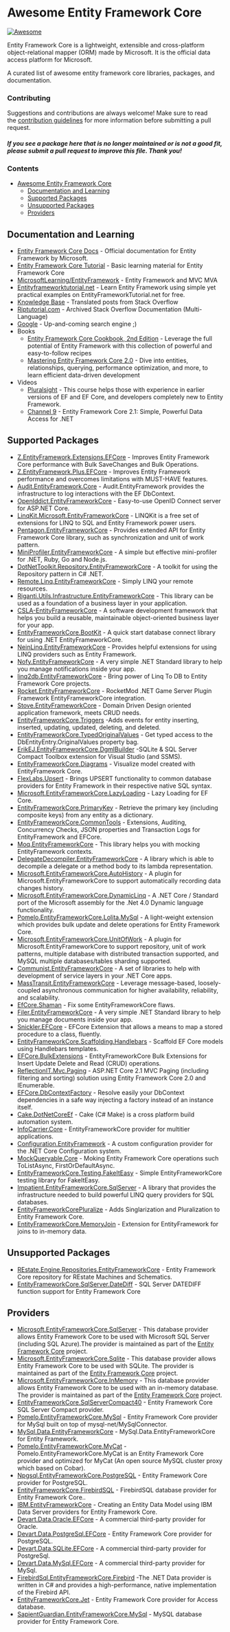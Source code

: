 # Awesome Entity Framework Core

[![Awesome](https://awesome.re/badge-flat.svg)](https://awesome.re)

Entity Framework Core is a lightweight, extensible and cross-platform object-relational mapper (ORM) made by Microsoft. It is the official data access platform for Microsoft.

A curated list of awesome entity framework core libraries, packages, and documentation.

### Contributing

Suggestions and contributions are always welcome! Make sure to read the <a href="https://github.com/zzzprojects/awesome-entity-framework-core/blob/master/CONTRIBUTING.md">contribution guidelines</a> for more information before submitting a pull request.

#### *If you see a package here that is no longer maintained or is not a good fit, please submit a pull request to improve this file. Thank you!*

### Contents

- [Awesome Entity Framework Core](#awesome-entity-framework-core)
  - [Documentation and Learning](#documentation-and-learning)
  - [Supported Packages](#supported-packages)
  - [Unsupported Packages](#supported-packages)
  - [Providers](#providers)

## Documentation and Learning

 - [Entity Framework Core Docs](https://docs.microsoft.com/en-us/ef/core/) - Official documentation for Entity Framework by Microsoft.
 - [Entity Framework Core Tutorial](http://entityframeworkcore.com/) - Basic learning material for Entity Framework Core 
 - [MicrosoftLearning/EntityFramework](https://github.com/MicrosoftLearning/EntityFramework) - Entity Framework and MVC MVA
 - [Entityframeworktutorial.net](http://www.entityframeworktutorial.net/efcore/entity-framework-core.aspx) - Learn Entity Framework using simple yet practical examples on EntityFrameworkTutorial.net for free.
 - [Knowledge Base](https://entityframeworkcore.com/knowledge-base) - Translated posts from Stack Overflow
 - [Riptutorial.com](https://riptutorial.com/entity-framework-core) - Archived Stack Overflow Documentation (Multi-Language)
 - [Google](http://www.letmegooglethat.com/?q=Entity+Framework+Core) - Up-and-coming search engine ;)
 - Books
    - [Entity Framework Core Cookbook, 2nd Edition](http://shop.oreilly.com/product/9781785883309.do) - Leverage the full potential of Entity Framework with this collection of powerful and easy-to-follow recipes
    - [Mastering Entity Framework Core 2.0](http://shop.oreilly.com/product/9781788294133.do) - Dive into entities, relationships, querying, performance optimization, and more, to learn efficient data-driven development
 - Videos
    - [Pluralsight](https://www.pluralsight.com/courses/entity-framework-core-2-getting-started) - This course helps those with experience in earlier versions of EF and EF Core, and developers completely new to Entity Framework.
    - [Channel 9](https://channel9.msdn.com/Events/Build/2018/BRK2144) - Entity Framework Core 2.1: Simple, Powerful Data Access for .NET


## Supported Packages

 - [Z.EntityFramework.Extensions.EFCore](https://github.com/zzzprojects/EntityFramework-Extensions) - Improves Entity Framework Core performance with Bulk SaveChanges and Bulk Operations.
 - [Z.EntityFramework.Plus.EFCore](https://github.com/zzzprojects/EntityFramework-Plus) - Improves Entity Framework performance and overcomes limitations with MUST-HAVE features.
 - [Audit.EntityFramework.Core](https://github.com/thepirat000/Audit.NET/tree/master/src/Audit.EntityFramework) - Audit.EntityFramework provides the infrastructure to log interactions with the EF DbContext. 
 - [OpenIddict.EntityFrameworkCore](https://github.com/openiddict/openiddict-core) - Easy-to-use OpenID Connect server for ASP.NET Core.
 - [LinqKit.Microsoft.EntityFrameworkCore](https://github.com/scottksmith95/LINQKit) - LINQKit is a free set of extensions for LINQ to SQL and Entity Framework power users.
 - [Pentagon.EntityFrameworkCore](https://github.com/Micle257/Pentagon.EntityFrameworkCore) - Provides extended API for Entity Framework Core library, such as synchronization and unit of work pattern.
 - [MiniProfiler.EntityFrameworkCore](https://miniprofiler.com) - A simple but effective mini-profiler for .NET, Ruby, Go and Node.js.
 - [DotNetToolkit.Repository.EntityFrameworkCore](https://github.com/johelvisguzman/DotNetToolkit.Repository) - A toolkit for using the Repository pattern in C# .NET.
 - [Remote.Linq.EntityFrameworkCore](https://github.com/6bee/Remote.Linq) - Simply LINQ your remote resources.
 - [Riganti.Utils.Infrastructure.EntityFrameworkCore](https://github.com/riganti/infrastructure) - This library can be used as a foundation of a business layer in your application.
 - [CSLA-EntityFrameworkCore](https://github.com/MarimerLLC/csla) - A software development framework that helps you build a reusable, maintainable object-oriented business layer for your app.
 - [EntityFrameworkCore.BootKit](https://github.com/Oceania2018/EntityFrameworkCore.BootKit) - A quick start database connect library for using .NET EntityFrameworkCore.
 - [NeinLinq.EntityFrameworkCore](https://github.com/axelheer/nein-linq) - Provides helpful extensions for using LINQ providers such as Entity Framework.
 - [Nofy.EntityFrameworkCore](https://github.com/unops/nofy) - A very simple .NET Standard library to help you manage notifications inside your app.
 - [linq2db.EntityFrameworkCore](https://github.com/linq2db/linq2db.EntityFrameworkCore) - Bring power of Linq To DB to Entity Framework Core projects.
 - [Rocket.EntityFrameworkCore](https://rocketmod.net/) - RocketMod .NET Game Server Plugin Framework EntityFrameworkCore integration.
 - [Stove.EntityFrameworkCore](https://github.com/osoykan/Stove) - Domain Driven Design oriented application framework, meets CRUD needs.
 - [EntityFrameworkCore.Triggers](https://github.com/NickStrupat/EntityFramework.Triggers) -Adds events for entity inserting, inserted, updating, updated, deleting, and deleted.
 - [EntityFrameworkCore.TypedOriginalValues](https://github.com/NickStrupat/EntityFramework.TypedOriginalValues) - Get typed access to the DbEntityEntry<T>.OriginalValues property bag.
 - [ErikEJ.EntityFrameworkCore.DgmlBuilder](https://github.com/ErikEJ/SqlCeToolbox) -SQLite & SQL Server Compact Toolbox extension for Visual Studio (and SSMS).
 - [EntityFrameworkCore.Diagrams](https://github.com/EvAlex/ef-db-diagrams) - Visualize model created with EntityFramework Core.
 - [FlexLabs.Upsert](https://github.com/artiomchi/FlexLabs.Upsert) - Brings UPSERT functionality to common database providers for Entity Framework in their respective native SQL syntax.
 - [Microsoft.EntityFrameworkCore.LazyLoading](https://github.com/darxis/EntityFramework.LazyLoading) - Lazy Loading for EF Core.
 - [EntityFrameworkCore.PrimaryKey](https://github.com/NickStrupat/EntityFramework.PrimaryKey) - Retrieve the primary key (including composite keys) from any entity as a dictionary.
 - [EntityFrameworkCore.CommonTools](https://github.com/gnaeus/EntityFramework.CommonTools) - Extensions, Auditing, Concurrency Checks, JSON properties and Transaction Logs for EntityFramework and EFCore.
 - [Moq.EntityFrameworkCore](https://github.com/MichalJankowskii/Moq.EntityFrameworkCore) - This library helps you with mocking EntityFramework contexts.
 - [DelegateDecompiler.EntityFrameworkCore](https://github.com/hazzik/DelegateDecompiler) - A library which is able to decompile a delegate or a method body to its lambda representation.
 - [Microsoft.EntityFrameworkCore.AutoHistory](https://github.com/arch/AutoHistory) - A plugin for Microsoft.EntityFrameworkCore to support automatically recording data changes history.
 - [Microsoft.EntityFrameworkCore.DynamicLinq](https://github.com/StefH/System.Linq.Dynamic.Core) - A .NET Core / Standard port of the Microsoft assembly for the .Net 4.0 Dynamic language functionality.
 - [Pomelo.EntityFrameworkCore.Lolita.MySql](https://github.com/PomeloFoundation/Lolita/) - A light-weight extension which provides bulk update and delete operations for Entity Framework Core.
 - [Microsoft.EntityFrameworkCore.UnitOfWork](https://github.com/arch/UnitOfWork) - A plugin for Microsoft.EntityFrameworkCore to support repository, unit of work patterns, multiple database with distributed transaction supported, and MySQL multiple databases/tables  sharding supported.
 - [Communist.EntityFrameworkCore](https://github.com/bsheldrick/communist) - A set of libraries to help with development of service layers in your .NET Core apps.
 - [MassTransit.EntityFrameworkCore](https://github.com/MassTransit/MassTransit) - Leverage message-based, loosely-coupled asynchronous   communication for higher availability, reliability, and scalability.
 - [EfCore.Shaman](https://github.com/isukces/EfCore.Shaman) - Fix some EntityFrameworkCore flaws.
 - [Filer.EntityFrameworkCore](https://github.com/UNOPS/filer) - A very simple .NET Standard library to help you manage documents inside your app.
 - [Snickler.EFCore](https://github.com/snickler/EFCore-FluentStoredProcedure) - EFCore Extension that allows a means to map a stored procedure to a class, fluently.
 - [EntityFrameworkCore.Scaffolding.Handlebars](https://github.com/TrackableEntities/EntityFrameworkCore.Scaffolding.Handlebars) - Scaffold EF Core models using Handlebars templates.
 - [EFCore.BulkExtensions](https://github.com/borisdj/EFCore.BulkExtensions) - EntityFrameworkCore Bulk Extensions for Insert Update Delete and Read (CRUD) operations.
 - [ReflectionIT.Mvc.Paging](https://github.com/sonnemaf/ReflectionIT.Mvc.Paging) - ASP.NET Core 2.1 MVC Paging (including filtering and sorting) solution using Entity Framework Core 2.0 and IEnumerable<T>.
 - [EFCore.DbContextFactory](https://github.com/vany0114/EF.DbContextFactory) - Resolve easily your DbContext dependencies in a safe way injecting a factory instead of an instance itself.
 - [Cake.DotNetCoreEf](https://github.com/cake-build/cake) - Cake (C# Make) is a cross platform build automation system.
 - [InfoCarrier.Core](https://github.com/azabluda/InfoCarrier.Core) - EntityFrameworkCore provider for multitier applications.
 - [Configuration.EntityFramework](https://github.com/thinkabouthub/Configuration.EntityFramework) - A custom configuration provider for the .NET Core Configuration system.
 - [MockQueryable.Core](https://github.com/romantitov/MockQueryable) - Moking Entity Framework Core operations such ToListAsync, FirstOrDefaultAsync.
 - [EntityFrameworkCore.Testing.FakeItEasy](https://github.com/pushrbx/EntityFrameworkCore.Testing.FakeItEasy) - Simple EntityFrameworkCore testing library for FakeItEasy.
 - [Impatient.EntityFrameworkCore.SqlServer](https://github.com/tuespetre/Impatient) - A library that provides the infrastructure needed to build powerful LINQ query providers for SQL databases.
 - [EntityFrameworkCorePluralize](https://github.com/Apeoholic/EntityFrameworkCorePluralize) - Adds Singlarization and Pluralization to Entity Framework Core.
 - [EntityFrameworkCore.MemoryJoin](https://github.com/neisbut/EntityFramework.MemoryJoin) - Extension for EntityFramework for joins to in-memory data.
  
## Unsupported Packages	
 - [REstate.Engine.Repositories.EntityFrameworkCore](https://github.com/psibr/REstate) - Entity Framework Core repository for REstate Machines and Schematics.	
 - [EntityFrameworkCore.SqlServer.DateDiff](https://github.com/dmytro-gokun/EntityFrameworkCore.SqlServer.DateDiff) - SQL Server DATEDIFF function support for Entity Framework Core
 
## Providers	
 - [Microsoft.EntityFrameworkCore.SqlServer](https://docs.microsoft.com/en-us/ef/core/providers/sql-server/index) - This database provider allows Entity Framework Core to be used with Microsoft SQL Server (including SQL Azure).The provider is maintained as part of the [Entity Framework Core](https://github.com/aspnet/EntityFrameworkCore) project.	
 - [Microsoft.EntityFrameworkCore.Sqlite](https://docs.microsoft.com/en-us/ef/core/providers/sqlite/index) - This database provider allows Entity Framework Core to be used with SQLite. The provider is maintained as part of the [Entity Framework Core](https://github.com/aspnet/EntityFrameworkCore) project.	
 - [Microsoft.EntityFrameworkCore.InMemory](https://docs.microsoft.com/en-us/ef/core/providers/in-memory/index) - This database provider allows Entity Framework Core to be used with an in-memory database. The provider is maintained as part of the [Entity Framework Core](https://github.com/aspnet/EntityFrameworkCore) project.	
 - [EntityFrameworkCore.SqlServerCompact40](https://github.com/ErikEJ/EntityFramework.SqlServerCompact) - Entity Framework Core SQL Server Compact provider.	
 - [Pomelo.EntityFrameworkCore.MySql](https://github.com/PomeloFoundation/Pomelo.EntityFrameworkCore.MySql) - Entity Framework Core provider for MySql built on top of mysql-net/MySqlConnector.	
 - [MySql.Data.EntityFrameworkCore](https://www.nuget.org/packages/MySql.Data.EntityFrameworkCore) - MySql.Data.EntityFrameworkCore for Entity Framework.	
 - [Pomelo.EntityFrameworkCore.MyCat](https://github.com/PomeloFoundation/Pomelo.EntityFrameworkCore.MyCat) - Pomelo.EntityFrameworkCore.MyCat is an Entity Framework Core provider and optimized for MyCat (An open source MySQL cluster proxy which based on Cobar).	
 - [Npgsql.EntityFrameworkCore.PostgreSQL](https://github.com/npgsql/Npgsql.EntityFrameworkCore.PostgreSQL) - Entity Framework Core provider for PostgreSQL.	
 - [EntityFrameworkCore.FirebirdSQL](https://github.com/ralmsdeveloper/EntityFrameworkCore.FirebirdSQL) - FirebirdSQL database provider for Entity Framework Core.. 	
 - [IBM.EntityFrameworkCore](https://www.nuget.org/packages/IBM.EntityFrameworkCore) - Creating an Entity Data Model using IBM Data Server providers for Entity Framework Core.	
 - [Devart.Data.Oracle.EFCore](https://www.nuget.org/packages/Devart.Data.Oracle.EFCore/) - A commercial third-party provider for Oracle.	
 - [Devart.Data.PostgreSql.EFCore](https://www.nuget.org/packages/Devart.Data.PostgreSql.EFCore/) - Entity Framework Core provider for PostgreSQL.	
 - [Devart.Data.SQLite.EFCore](https://www.nuget.org/packages/Devart.Data.SQLite.EFCore/) - A commercial third-party provider for PostgreSql.	
 - [Devart.Data.MySql.EFCore](https://www.nuget.org/packages/Devart.Data.MySql.EFCore/) - A commercial third-party provider for MySql.	
 - [FirebirdSql.EntityFrameworkCore.Firebird](https://www.nuget.org/packages/FirebirdSql.EntityFrameworkCore.Firebird/) -The .NET Data provider is written in C# and provides a high-performance, native implementation of the Firebird API.	
 - [EntityFrameworkCore.Jet](https://github.com/bubibubi/EntityFrameworkCore.Jet) - Entity Framework Core provider for Access database.	
 - [SapientGuardian.EntityFrameworkCore.MySql](https://github.com/SapientGuardian/SapientGuardian.EntityFrameworkCore.MySql) - MySQL database provider for Entity Framework Core.
